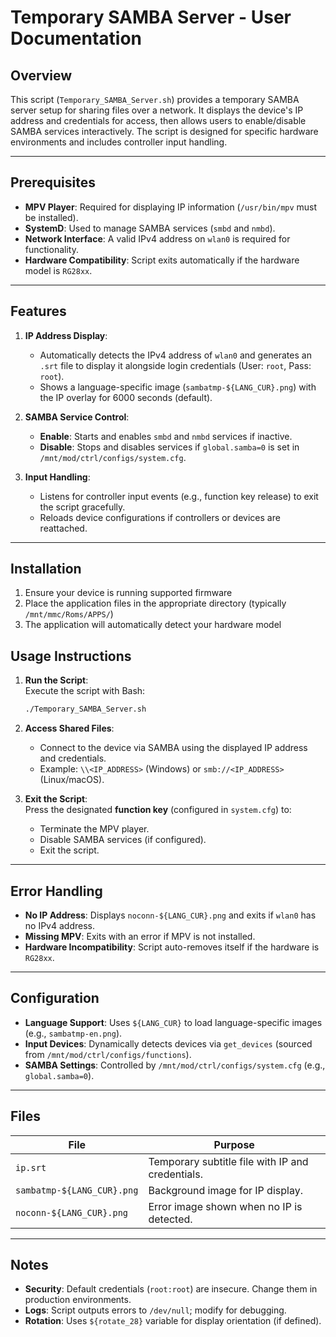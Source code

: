 # Temporary SAMBA Server - User Documentation

## Overview
This script (`Temporary_SAMBA_Server.sh`) provides a temporary SAMBA server setup for sharing files over a network. It displays the device's IP address and credentials for access, then allows users to enable/disable SAMBA services interactively. The script is designed for specific hardware environments and includes controller input handling.

---

## Prerequisites
- **MPV Player**: Required for displaying IP information (`/usr/bin/mpv` must be installed).
- **SystemD**: Used to manage SAMBA services (`smbd` and `nmbd`).
- **Network Interface**: A valid IPv4 address on `wlan0` is required for functionality.
- **Hardware Compatibility**: Script exits automatically if the hardware model is `RG28xx`.

---

## Features
1. **IP Address Display**:  
   - Automatically detects the IPv4 address of `wlan0` and generates an `.srt` file to display it alongside login credentials (User: `root`, Pass: `root`).  
   - Shows a language-specific image (`sambatmp-${LANG_CUR}.png`) with the IP overlay for 6000 seconds (default).

2. **SAMBA Service Control**:  
   - **Enable**: Starts and enables `smbd` and `nmbd` services if inactive.  
   - **Disable**: Stops and disables services if `global.samba=0` is set in `/mnt/mod/ctrl/configs/system.cfg`.

3. **Input Handling**:  
   - Listens for controller input events (e.g., function key release) to exit the script gracefully.  
   - Reloads device configurations if controllers or devices are reattached.

---

## Installation
1. Ensure your device is running supported firmware
2. Place the application files in the appropriate directory (typically `/mnt/mmc/Roms/APPS/`)
3. The application will automatically detect your hardware model

## Usage Instructions
1. **Run the Script**:  
   Execute the script with Bash:  
   ```bash
   ./Temporary_SAMBA_Server.sh
   ```

2. **Access Shared Files**:  
   - Connect to the device via SAMBA using the displayed IP address and credentials.  
   - Example: `\\<IP_ADDRESS>` (Windows) or `smb://<IP_ADDRESS>` (Linux/macOS).

3. **Exit the Script**:  
   Press the designated **function key** (configured in `system.cfg`) to:  
   - Terminate the MPV player.  
   - Disable SAMBA services (if configured).  
   - Exit the script.

---

## Error Handling
- **No IP Address**: Displays `noconn-${LANG_CUR}.png` and exits if `wlan0` has no IPv4 address.  
- **Missing MPV**: Exits with an error if MPV is not installed.  
- **Hardware Incompatibility**: Script auto-removes itself if the hardware is `RG28xx`.

---

## Configuration
- **Language Support**: Uses `${LANG_CUR}` to load language-specific images (e.g., `sambatmp-en.png`).  
- **Input Devices**: Dynamically detects devices via `get_devices` (sourced from `/mnt/mod/ctrl/configs/functions`).  
- **SAMBA Settings**: Controlled by `/mnt/mod/ctrl/configs/system.cfg` (e.g., `global.samba=0`).

---

## Files
| File | Purpose |
|------|---------|
| `ip.srt` | Temporary subtitle file with IP and credentials. |
| `sambatmp-${LANG_CUR}.png` | Background image for IP display. |
| `noconn-${LANG_CUR}.png` | Error image shown when no IP is detected. |

---

## Notes
- **Security**: Default credentials (`root:root`) are insecure. Change them in production environments.  
- **Logs**: Script outputs errors to `/dev/null`; modify for debugging.  
- **Rotation**: Uses `${rotate_28}` variable for display orientation (if defined).
```